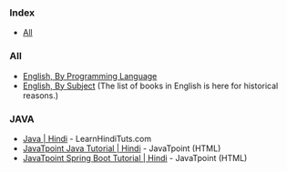 ### Index

* [All](#all)


### All

* [English, By Programming Language](free-programming-books-langs.md)
* [English, By Subject](free-programming-books-subjects.md)
  (The list of books in English is here for historical reasons.)

### JAVA
* [Java | Hindi](https://www.learnhindituts.com/java) - LearnHindiTuts.com
* [JavaTpoint Java Tutorial | Hindi](https://www.javatpoint.com/java-tutorial-hindi) - JavaTpoint (HTML)
* [JavaTpoint Spring Boot Tutorial | Hindi](https://www.javatpoint.com/spring-boot-tutorial-hindi) - JavaTpoint (HTML)

